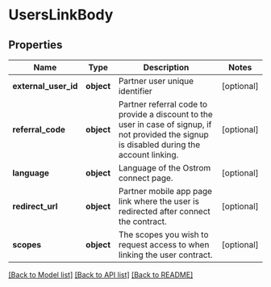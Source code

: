 # UsersLinkBody

## Properties
Name | Type | Description | Notes
------------ | ------------- | ------------- | -------------
**external_user_id** | **object** | Partner user unique identifier | [optional] 
**referral_code** | **object** | Partner referral code to provide a discount to the user in case of signup, if not provided the signup is disabled during the account linking. | [optional] 
**language** | **object** | Language of the Ostrom connect page. | [optional] 
**redirect_url** | **object** | Partner mobile app page link where the user is redirected after connect the contract. | [optional] 
**scopes** | **object** | The scopes you wish to request access to when linking the user contract. | [optional] 

[[Back to Model list]](../README.md#documentation-for-models) [[Back to API list]](../README.md#documentation-for-api-endpoints) [[Back to README]](../README.md)

